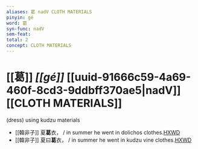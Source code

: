 ```yaml
---
aliases: 葛 nadV CLOTH MATERIALS
pinyin: gé
word: 葛
syn-func: nadV
sem-feat: 
total: 2
concept: CLOTH MATERIALS 
---
```

# [[葛]] *[[gé]]*  [[uuid-91666c59-4a69-460f-8cd3-9ddbff370ae5|nadV]] [[CLOTH MATERIALS]]
(dress) using kudzu materials
 - [[韓非子]] 夏**葛**衣， / in summer he went in dolichos clothes.[HXWD](https://hxwd.org/textview.html?location=KR3c0005_tls_033-83a.7)
 - [[韓非子]] 夏曰**葛**衣， / in summer he went in kudzu vine clothes.[HXWD](https://hxwd.org/textview.html?location=KR3c0005_tls_049-8a.8)